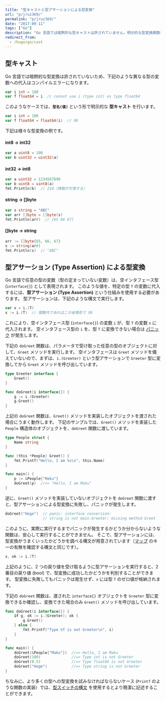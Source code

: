 ```yaml
---
title: "型キャストと型アサーションによる型変換"
url: "p/jruz369/"
permalink: "p/jruz369/"
date: "2017-09-11"
tags: ["Go"]
description: "Go 言語では暗黙的な型キャストは許されていません。明示的な型変換関数を使用するか、Type Assertion という仕組みを使用して型の変換を行う必要があります。"
redirect_from:
  - /hugo/go/cast
---
```


型キャスト
----

Go 言語では暗黙的な型変換は許されていないため、下記のような異なる型の変数への代入はコンパイルエラーになります。

```go
var i int = 100
var f float64 = i  // cannot use i (type int) as type float64
```

このようなケースでは、__`型名(値)`__ という形で明示的な __型キャスト__ を行います。

```go
var i int = 100
var f float64 = float64(i)  // OK
```

下記は様々な型変換の例です。

#### int8 → int32

```go
var a uint8 = 100
var b uint32 = uint32(a)
```

#### int32 → int8

```go
var a uint32 = 1234567890
var b uint8 = uint8(a)
fmt.Println(b)  // 210（情報が欠落する）
```

#### string → []byte

```go
var s string = "ABC"
var arr []byte = []byte(s)
fmt.Println(arr)  // [65 66 67]
```

#### []byte → string

```go
arr := []byte{65, 66, 67}
s := string(arr)
fmt.Println(s)  // "ABC"
```


型アサーション (Type Assertion) による型変換
----

Go 言語で任意の型の変数（型の定まっていない変数）は、空インタフェース型 (`interface{}`) として表現されます。
このような値を、特定の型 `T` の変数に代入するには、__型アサーション (Type Assertion)__ という仕組みを使用する必要があります。
型アサーションは、下記のような構文で実行します。

```go
var x = i.(T)
x := i.(T)  // 関数内であればこの省略形で OK
```

これにより、空インタフェース型 (`interface{}`) の変数 `i` が、型 `T` の変数 `x` に代入されます。
空インタフェース型の `i` を、型 `T` に変換できない場合は [パニック](/p/j47aswy/) が発生します。

下記の `doGreet` 関数は、パラメータで受け取った任意の型のオブジェクトに対して、`Greet` メソッドを実行します。
空インタフェースは `Greet` メソッドを備えていないので、まずは、`i.(Greeter)` という型アサーションで `Greeter` 型に変換してから `Greet` メソッドを呼び出しています。

```go
type Greeter interface {
	Greet()
}

func doGreet(i interface{}) {
	g := i.(Greeter)
	g.Greet()
}
```

上記の `doGreet` 関数は、`Greet()` メソッドを実装したオブジェクトを渡された場合にうまく動作します。
下記のサンプルでは、`Greet()` メソッドを実装した `People` 構造体のオブジェクトを、`doGreet` 関数に渡しています。

```go
type People struct {
	Name string
}

func (this *People) Greet() {
	fmt.Printf("Hello, I am %s\n", this.Name)
}

func main() {
	p := &People{"Maku"}
	doGreet(p)  //=> "Hello, I am Maku"
}
```

逆に、`Greet()` メソッドを実装していないオブジェクトを `doGreet` 関数に渡すと、型アサーションによる型変換に失敗し、パニックが発生します。

```go
doGreet("Hoge")  // panic: interface conversion:
                 // string is not main.Greeter: missing method Greet
```

このように、実際に実行するまでパニックが発生するかどうか分からないような関数は、安心して実行することができません。
そこで、型アサーションには、型変換がうまくいったかどうかを調べる構文が用意されています（[マップ](/p/5cgjnqt/) のキーの有無を確認する構文と同じです）。

```go
x, ok := i.(T)
```

上記のように、2 つの戻り値を受け取るように型アサーションを実行すると、2 番目の戻り値 (bool) で、型変換に成功したかどうかを判別することができます。
型変換に失敗してもパニックは発生せず、`x` には型 `T` のゼロ値が格納されます。

下記の `doGreet` 関数は、渡された `interface{}` オブジェクトを `Greeter` 型に変換できるか確認し、変換できた場合のみ `Greet()` メソッドを呼び出しています。

```go
func doGreet(i interface{}) {
	if g, ok := i.(Greeter); ok {
		g.Greet()
	} else {
		fmt.Printf("Type %T is not Greeter\n", i)
	}
}

func main() {
	doGreet(&People{"Maku"})  //=> Hello, I am Maku
	doGreet(100)              //=> Type int is not Greeter
	doGreet(0.5)              //=> Type float64 is not Greeter
	doGreet("Hoge")           //=> Type string is not Greeter
}
```

ちなみに、より多くの型への型変換を試みなければならないケース (`Printf` のような関数の実装）では、[型スイッチの構文](/p/x6adgjn/) を使用するとより簡潔に記述することができます。

